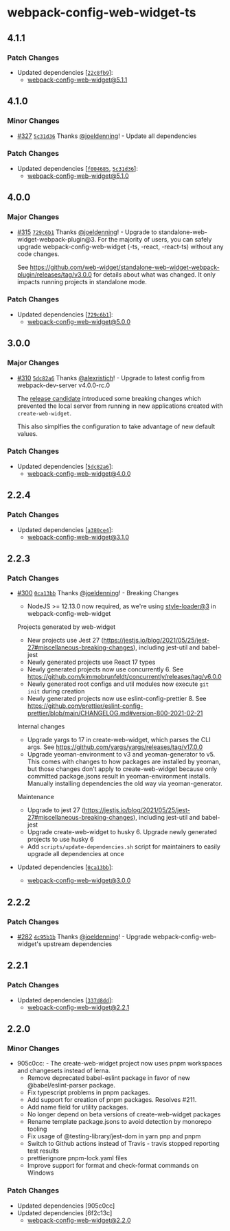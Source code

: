 # webpack-config-web-widget-ts

## 4.1.1

### Patch Changes

- Updated dependencies [[`22c8fb9`](https://github.com/web-widget/create-web-widget/commit/22c8fb9f5a7056f1a24cc2c178897fefc7819843)]:
  - webpack-config-web-widget@5.1.1

## 4.1.0

### Minor Changes

- [#327](https://github.com/web-widget/create-web-widget/pull/327) [`5c31d36`](https://github.com/web-widget/create-web-widget/commit/5c31d3639e8663be97e435366615f7553341d453) Thanks [@joeldenning](https://github.com/joeldenning)! - Update all dependencies

### Patch Changes

- Updated dependencies [[`f004685`](https://github.com/web-widget/create-web-widget/commit/f004685810e7634ccb1598b8c3cf8321b6833951), [`5c31d36`](https://github.com/web-widget/create-web-widget/commit/5c31d3639e8663be97e435366615f7553341d453)]:
  - webpack-config-web-widget@5.1.0

## 4.0.0

### Major Changes

- [#315](https://github.com/web-widget/create-web-widget/pull/315) [`729c6b1`](https://github.com/web-widget/create-web-widget/commit/729c6b1b537457fe8ec801b40c86c9eb7fb0fa84) Thanks [@joeldenning](https://github.com/joeldenning)! - Upgrade to standalone-web-widget-webpack-plugin@3. For the majority of users, you can safely upgrade webpack-config-web-widget (-ts, -react, -react-ts) without any code changes.

  See https://github.com/web-widget/standalone-web-widget-webpack-plugin/releases/tag/v3.0.0 for details about what was changed. It only impacts running projects in standalone mode.

### Patch Changes

- Updated dependencies [[`729c6b1`](https://github.com/web-widget/create-web-widget/commit/729c6b1b537457fe8ec801b40c86c9eb7fb0fa84)]:
  - webpack-config-web-widget@5.0.0

## 3.0.0

### Major Changes

- [#310](https://github.com/web-widget/create-web-widget/pull/310) [`5dc82a6`](https://github.com/web-widget/create-web-widget/commit/5dc82a6ce97a72a53dc2533fe45d2f02504be4e9) Thanks [@alexristich](https://github.com/alexristich)! - Upgrade to latest config from webpack-dev-server v4.0.0-rc.0

  The [release candidate](https://github.com/webpack/webpack-dev-server/releases/tag/v4.0.0-rc.0) introduced some breaking changes which prevented the local server from running in new applications created with `create-web-widget`.

  This also simplfies the configuration to take advantage of new default values.

### Patch Changes

- Updated dependencies [[`5dc82a6`](https://github.com/web-widget/create-web-widget/commit/5dc82a6ce97a72a53dc2533fe45d2f02504be4e9)]:
  - webpack-config-web-widget@4.0.0

## 2.2.4

### Patch Changes

- Updated dependencies [[`a380ce4`](https://github.com/web-widget/create-web-widget/commit/a380ce4d381c651d5df671aee4826bf0dcca9004)]:
  - webpack-config-web-widget@3.1.0

## 2.2.3

### Patch Changes

- [#300](https://github.com/web-widget/create-web-widget/pull/300) [`0ca13bb`](https://github.com/web-widget/create-web-widget/commit/0ca13bb8de64b2329bae04f7bf92b1e9fcb5c47a) Thanks [@joeldenning](https://github.com/joeldenning)! - Breaking Changes

  - NodeJS >= 12.13.0 now required, as we're using [style-loader@3](https://github.com/webpack-contrib/style-loader/releases/tag/v3.0.0) in webpack-config-web-widget

  Projects generated by web-widget

  - New projects use Jest 27 (https://jestjs.io/blog/2021/05/25/jest-27#miscellaneous-breaking-changes), including jest-util and babel-jest
  - Newly generated projects use React 17 types
  - Newly generated projects now use concurrently 6. See https://github.com/kimmobrunfeldt/concurrently/releases/tag/v6.0.0
  - Newly generated root configs and util modules now execute `git init` during creation
  - Newly generated projects now use eslint-config-prettier 8. See https://github.com/prettier/eslint-config-prettier/blob/main/CHANGELOG.md#version-800-2021-02-21

  Internal changes

  - Upgrade yargs to 17 in create-web-widget, which parses the CLI args. See https://github.com/yargs/yargs/releases/tag/v17.0.0
  - Upgrade yeoman-environment to v3 and yeoman-generator to v5. This comes with changes to how packages are installed by yeoman, but those changes don't apply to create-web-widget because only committed package.jsons result in yeoman-environment installs. Manually installing dependencies the old way via yeoman-generator.

  Maintenance

  - Upgrade to jest 27 (https://jestjs.io/blog/2021/05/25/jest-27#miscellaneous-breaking-changes), including jest-util and babel-jest
  - Upgrade create-web-widget to husky 6. Upgrade newly generated projects to use husky 6
  - Add `scripts/update-dependencies.sh` script for maintainers to easily upgrade all dependencies at once

- Updated dependencies [[`0ca13bb`](https://github.com/web-widget/create-web-widget/commit/0ca13bb8de64b2329bae04f7bf92b1e9fcb5c47a)]:
  - webpack-config-web-widget@3.0.0

## 2.2.2

### Patch Changes

- [#282](https://github.com/web-widget/create-web-widget/pull/282) [`4c95b1b`](https://github.com/web-widget/create-web-widget/commit/4c95b1b97acd7ee42965ea853d1bd8dce239c017) Thanks [@joeldenning](https://github.com/joeldenning)! - Upgrade webpack-config-web-widget's upstream dependencies

## 2.2.1

### Patch Changes

- Updated dependencies [[`337d8dd`](https://github.com/web-widget/create-web-widget/commit/337d8dd103aee59c486d7f57cd4fa214d115fa21)]:
  - webpack-config-web-widget@2.2.1

## 2.2.0

### Minor Changes

- 905c0cc: - The create-web-widget project now uses pnpm workspaces and changesets instead of lerna.
  - Remove deprecated babel-eslint package in favor of new @babel/eslint-parser package.
  - Fix typescript problems in pnpm packages.
  - Add support for creation of pnpm packages. Resolves #211.
  - Add name field for utility packages.
  - No longer depend on beta versions of create-web-widget packages
  - Rename template package.jsons to avoid detection by monorepo tooling
  - Fix usage of @testing-library/jest-dom in yarn pnp and pnpm
  - Switch to Github actions instead of Travis - travis stopped reporting test results
  - prettierignore pnpm-lock.yaml files
  - Improve support for format and check-format commands on Windows

### Patch Changes

- Updated dependencies [905c0cc]
- Updated dependencies [6f2c13c]
  - webpack-config-web-widget@2.2.0
